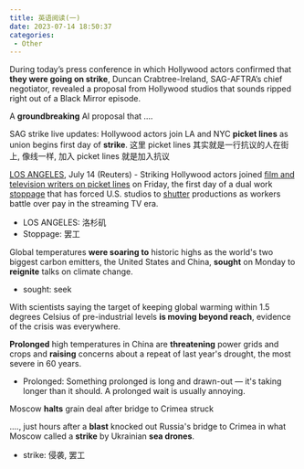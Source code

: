 ```yaml
---
title: 英语阅读(一)
date: 2023-07-14 18:50:37
categories:
 - Other
---
```


During today’s press conference in which Hollywood actors confirmed that **they were going on strike**, Duncan Crabtree-Ireland, SAG-AFTRA’s chief negotiator, revealed a proposal from Hollywood studios that sounds ripped right out of a Black Mirror episode.

A **groundbreaking** AI proposal that ....

SAG strike live updates: Hollywood actors join LA and NYC **picket lines** as union begins first day of **strike**. 这里 picket lines 其实就是一行抗议的人在街上, 像线一样, 加入 picket lines 就是加入抗议

<u>LOS ANGELES</u>, July 14 (Reuters) - Striking Hollywood actors joined <u>film and television writers on picket lines</u> on Friday, the first day of a dual work <u>stoppage</u> that has forced U.S. studios to <u>shutter</u> productions as workers battle over pay in the streaming TV era. 

- LOS ANGELES: 洛杉矶
- Stoppage: 罢工

Global temperatures **were soaring to** historic highs as the world's two biggest carbon emitters, the United States and China, **sought** on Monday to **reignite** talks on climate change. 

- sought: seek

With scientists saying the target of keeping global warming within 1.5 degrees Celsius of pre-industrial levels **is moving beyond reach**, evidence of the crisis was everywhere.

**Prolonged** high temperatures in China are **threatening** power grids and crops and **raising** concerns about a repeat of last year's drought, the most severe in 60 years.

- Prolonged: Something prolonged is long and drawn-out — it's taking longer than it should. A prolonged wait is usually annoying.

Moscow **halts** grain deal after bridge to Crimea struck

...., just hours after a **blast** knocked out Russia's bridge to Crimea in what Moscow called a **strike** by Ukrainian **sea drones**.

- strike: 侵袭, 罢工





